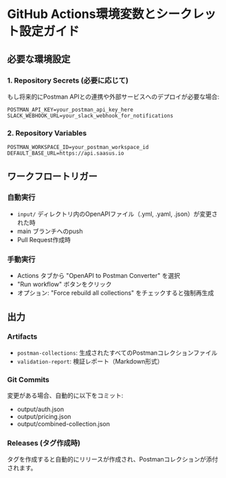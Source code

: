 # GitHub Actions環境変数とシークレット設定ガイド

## 必要な環境設定

### 1. Repository Secrets (必要に応じて)
もし将来的にPostman APIとの連携や外部サービスへのデプロイが必要な場合:

```
POSTMAN_API_KEY=your_postman_api_key_here
SLACK_WEBHOOK_URL=your_slack_webhook_for_notifications
```

### 2. Repository Variables
```
POSTMAN_WORKSPACE_ID=your_postman_workspace_id
DEFAULT_BASE_URL=https://api.saasus.io
```

## ワークフロートリガー

### 自動実行
- `input/` ディレクトリ内のOpenAPIファイル（.yml, .yaml, .json）が変更された時
- main ブランチへのpush
- Pull Request作成時

### 手動実行
- Actions タブから "OpenAPI to Postman Converter" を選択
- "Run workflow" ボタンをクリック
- オプション: "Force rebuild all collections" をチェックすると強制再生成

## 出力

### Artifacts
- `postman-collections`: 生成されたすべてのPostmanコレクションファイル
- `validation-report`: 検証レポート（Markdown形式）

### Git Commits
変更がある場合、自動的に以下をコミット:
- output/auth.json
- output/pricing.json  
- output/combined-collection.json

### Releases (タグ作成時)
タグを作成すると自動的にリリースが作成され、Postmanコレクションが添付されます。
